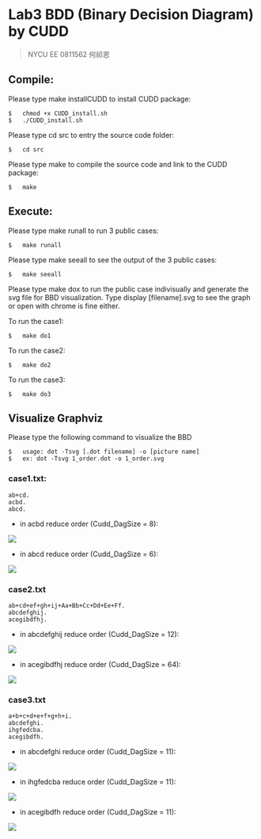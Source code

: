 # Lab3 BDD (Binary Decision Diagram) by CUDD

> NYCU EE 0811562 何祁恩

## Compile:

Please type make installCUDD to install CUDD package:
```shellscript=
$	chmod +x CUDD_install.sh
$	./CUDD_install.sh
```

Please type cd src to entry the source code folder:
```bash=
$	cd src
```

Please type make to compile the source code and link to the CUDD package:
```bash=
$	make
```

## Execute:
Please type make runall to run 3 public cases:
```bash=
$	make runall
```

Please type make seeall to see the output of the 3 public cases:
```bash=
$	make seeall
```

Please type make dox to run the public case indivisually and generate the svg file for BBD visualization.
Type display [filename].svg to see the graph or open with chrome is fine either.

To run the case1:
```bash=
$	make do1
```

To run the case2:
```bash=
$	make do2
```

To run the case3:
```bash=
$	make do3
```


## Visualize Graphviz
Please type the following command to visualize the BBD
```bash=
$ 	usage: dot -Tsvg [.dot filename] -o [picture name]
$	ex: dot -Tsvg 1_order.dot -o 1_order.svg
```

### case1.txt:
```bash=
ab+cd.
acbd.
abcd.
```

*	in acbd reduce order (Cudd_DagSize = 8):  

![](https://i.imgur.com/mqi2JG6.png)

*	in abcd reduce order (Cudd_DagSize = 6):

![](https://i.imgur.com/EEzIMvX.png)

### case2.txt
```bash=
ab+cd+ef+gh+ij+Aa+Bb+Cc+Dd+Ee+Ff.
abcdefghij.
acegibdfhj.
```
*	in abcdefghij reduce order (Cudd_DagSize = 12):

![](https://i.imgur.com/9veNXyE.png)

*	in acegibdfhj reduce order (Cudd_DagSize = 64):

![](https://i.imgur.com/lXS5Qex.png)

### case3.txt
```bash=
a+b+c+d+e+f+g+h+i.
abcdefghi.
ihgfedcba.
acegibdfh.
```
*	in abcdefghi reduce order (Cudd_DagSize = 11):

![](https://i.imgur.com/MvfSUsn.png)

*	in ihgfedcba reduce order (Cudd_DagSize = 11):

![](https://i.imgur.com/rZ5d9We.png)

*	in acegibdfh reduce order (Cudd_DagSize = 11):

![](https://i.imgur.com/5IjsXzD.png)